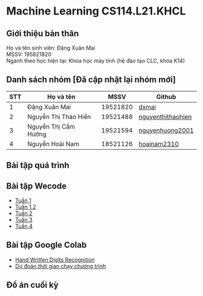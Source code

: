 # Machine Learning CS114.L21.KHCL

## Giới thiệu bản thân
Họ và tên sinh viên: Đặng Xuân Mai</br>
MSSV: 195821820 </br>
Ngành theo học hiện tại: Khoa học máy tính (hệ đào tạo CLC, khóa K14)

## Danh sách nhóm [Đã cập nhật lại nhóm mới]
|**STT**|**Họ và tên**|**MSSV**|**Github**|
|---|---|---|---|
|1|Đặng Xuân Mai|19521820|[dxmai](https://github.com/dxmai/CS114.L21.KHCL/)|
|2|Nguyễn Thị Thảo Hiền|19521488|[nguyenthithaohien](https://github.com/nguyenthithaohien/CS114.L21.KHCL/)|
|3|Nguyễn Thị Cẩm Hướng|19521594|[nguyenhuong2001](https://github.com/nguyenhuong2001/CS114.L22.KHCL/)|
|4|Nguyễn Hoài Nam|18521126|[hoainam2310](https://github.com/hoainam2310/CS114.KHCL/)|


## Bài tập quá trình


## Bài tập Wecode
* [Tuần 1]()
* [Tuần 1.2]()
* [Tuần 2]()
* [Tuần 3]()
* [Tuần 4]()

## Bài tập Google Colab
* [Hand Written Digits Recognition]()
* [Dự đoán thời gian chạy chương trình]()

## Đồ án cuối kỳ
